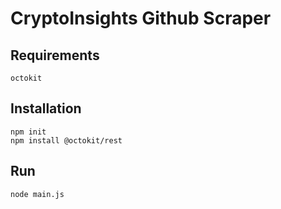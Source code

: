 # CryptoInsights Github Scraper

## Requirements
```
octokit
```

## Installation
```
npm init
npm install @octokit/rest
```

## Run
```
node main.js
```